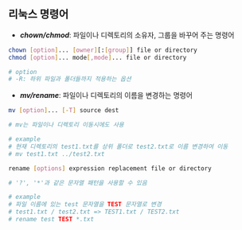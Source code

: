 ## 리눅스 명령어

- ***chown/chmod***: 파일이나 디렉토리의 소유자, 그룹을 바꾸어 주는 명령어

```bash
chown [option]... [owner][:[group]] file or directory
chmod [option]... mode[,mode]... file or directory

# option
# -R: 하위 파일과 폴더들까지 적용하는 옵션
```

- ***mv/rename***: 파일이나 디렉토리의 이름을 변경하는 명령어

```bash
mv [option]... [-T] source dest

# mv는 파일이나 디렉토리 이동시에도 사용

# example
# 현재 디렉토리의 test1.txt를 상위 폴더로 test2.txt로 이름 변경하여 이동
# mv test1.txt ../test2.txt

rename [options] expression replacement file or directory

# '?', '*'과 같은 문자열 패턴을 사용할 수 있음

# example
# 파일 이름에 있는 test 문자열을 TEST 문자열로 변경
# test1.txt / test2.txt => TEST1.txt / TEST2.txt
# rename test TEST *.txt
```

